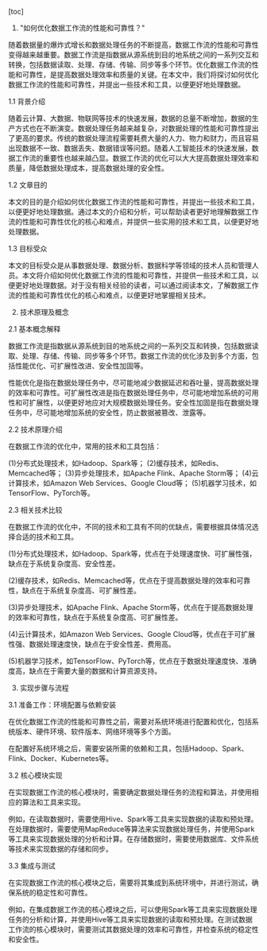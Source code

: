 
[toc]                    
                
                
1. "如何优化数据工作流的性能和可靠性？"

随着数据量的爆炸式增长和数据处理任务的不断提高，数据工作流的性能和可靠性变得越来越重要。数据工作流是指数据从源系统到目的地系统之间的一系列交互和转换，包括数据读取、处理、存储、传输、同步等多个环节。优化数据工作流的性能和可靠性，是提高数据处理效率和质量的关键。在本文中，我们将探讨如何优化数据工作流的性能和可靠性，并提出一些技术和工具，以便更好地处理数据。

1.1 背景介绍

随着云计算、大数据、物联网等技术的快速发展，数据的总量不断增加，数据的生产方式也在不断演变。数据处理任务越来越复杂，对数据处理的性能和可靠性提出了更高的要求。传统的数据处理流程需要耗费大量的人力、物力和财力，而且容易出现数据不一致、数据丢失、数据错误等问题。随着人工智能技术的快速发展，数据工作流的重要性也越来越凸显。数据工作流的优化可以大大提高数据处理效率和质量，降低数据处理成本，提高数据处理的安全性。

1.2 文章目的

本文的目的是介绍如何优化数据工作流的性能和可靠性，并提出一些技术和工具，以便更好地处理数据。通过本文的介绍和分析，可以帮助读者更好地理解数据工作流的性能和可靠性优化的核心和难点，并提供一些实用的技术和工具，以便更好地处理数据。

1.3 目标受众

本文的目标受众是从事数据处理、数据分析、数据科学等领域的技术人员和管理人员。本文将介绍如何优化数据工作流的性能和可靠性，并提供一些技术和工具，以便更好地处理数据。对于没有相关经验的读者，可以通过阅读本文，了解数据工作流的性能和可靠性优化的核心和难点，以便更好地掌握相关技术。

2. 技术原理及概念

2.1 基本概念解释

数据工作流是指数据从源系统到目的地系统之间的一系列交互和转换，包括数据读取、处理、存储、传输、同步等多个环节。数据工作流的优化涉及到多个方面，包括性能优化、可扩展性改进、安全性加固等。

性能优化是指在数据处理任务中，尽可能地减少数据延迟和吞吐量，提高数据处理的效率和可靠性。可扩展性改进是指在数据处理任务中，尽可能地增加系统的可用性和可扩展性，以便更好地应对大规模数据处理任务。安全性加固是指在数据处理任务中，尽可能地增加系统的安全性，防止数据被篡改、泄露等。

2.2 技术原理介绍

在数据工作流的优化中，常用的技术和工具包括：

(1)分布式处理技术，如Hadoop、Spark等；
(2)缓存技术，如Redis、Memcached等；
(3)异步处理技术，如Apache Flink、Apache Storm等；
(4)云计算技术，如Amazon Web Services、Google Cloud等；
(5)机器学习技术，如TensorFlow、PyTorch等。

2.3 相关技术比较

在数据工作流的优化中，不同的技术和工具有不同的优缺点，需要根据具体情况选择合适的技术和工具。

(1)分布式处理技术，如Hadoop、Spark等，优点在于处理速度快、可扩展性强，缺点在于系统复杂度高、安全性差。

(2)缓存技术，如Redis、Memcached等，优点在于提高数据处理的效率和可靠性，缺点在于系统复杂度高、可扩展性差。

(3)异步处理技术，如Apache Flink、Apache Storm等，优点在于提高数据处理的效率和可靠性，缺点在于系统复杂度高、可扩展性差。

(4)云计算技术，如Amazon Web Services、Google Cloud等，优点在于可扩展性强、数据处理速度快，缺点在于安全性差、费用高。

(5)机器学习技术，如TensorFlow、PyTorch等，优点在于数据处理速度快、准确度高，缺点在于需要大量的数据和计算资源支持。

3. 实现步骤与流程

3.1 准备工作：环境配置与依赖安装

在优化数据工作流的性能和可靠性之前，需要对系统环境进行配置和优化，包括系统版本、硬件环境、软件版本、网络环境等多个方面。

在配置好系统环境之后，需要安装所需的依赖和工具，包括Hadoop、Spark、Flink、Docker、Kubernetes等。

3.2 核心模块实现

在实现数据工作流的核心模块时，需要确定数据处理任务的流程和算法，并使用相应的算法和工具来实现。

例如，在读取数据时，需要使用Hive、Spark等工具来实现数据的读取和预处理。在处理数据时，需要使用MapReduce等算法来实现数据处理任务，并使用Spark等工具来实现数据处理的分析和计算。在存储数据时，需要使用数据库、文件系统等技术来实现数据的存储和同步。

3.3 集成与测试

在实现数据工作流的核心模块之后，需要将其集成到系统环境中，并进行测试，确保系统的稳定性和可靠性。

例如，在集成数据工作流的核心模块之后，可以使用Spark等工具来实现数据处理任务的分析和计算，并使用Hive等工具来实现数据的读取和预处理。在测试数据工作流的核心模块时，需要测试其数据处理的效率和可靠性，并检查系统的稳定性和安全性。

